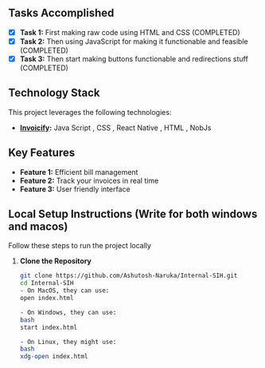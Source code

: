 ## Tasks Accomplished

- [x] **Task 1:** First making raw code using HTML and CSS (COMPLETED)
- [x] **Task 2:** Then using JavaScript for making it functionable and feasible (COMPLETED)
- [x] **Task 3:** Then start making buttons functionable and redirections stuff (COMPLETED)

## Technology Stack

This project leverages the following technologies:

- **[Invoicify](https://invoiicify.netlify.app/):** Java Script , CSS , React Native , HTML , NobJs 

## Key Features

- **Feature 1:** Efficient bill management
- **Feature 2:** Track your invoices in real time
- **Feature 3:** User friendly interface

## Local Setup Instructions (Write for both windows and macos)

Follow these steps to run the project locally

1. **Clone the Repository**
   ```bash
   git clone https://github.com/Ashutosh-Naruka/Internal-SIH.git
   cd Internal-SIH
   - On MacOS, they can use:
   open index.html
   
   - On Windows, they can use:
   bash
   start index.html
   
   - On Linux, they might use:
   bash
   xdg-open index.html
   ```


